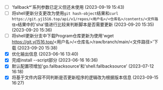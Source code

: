 - [ ] 'fallback*'系列参数已定义但还未使用 (2023-09-19 15:43)
- [ ] 将shell更新分支更改为使用`git hash-object`结果和`curl https://git.yj1516.top/api/v1/repos/<用户名>/<仓库名>/contents/<文件路径>`结果中的'sha'值进行比较来判断脚本是否需要更新 (2023-09-20 15:35) (2023-09-20 15:36)
- [ ] 将shell更新分支中下载Program仓库更新为使用'wget https://git.yj1516.top/<用户名>/<仓库名>/raw/branch/main/<文件路径>'下载 (2023-09-20 15:38)
- [X] 优化输出信息 (2023-06-16 13:40)
- [X] 完成install --script部分 (2023-06-16 16:36)
- [X] 默认配置项增加'go.fallbacksource'和'shell.fallbacksource' (2023-07-12 16:18)
- [X] 将基于文件内容不同判断是否更新程序的逻辑改为根据版本信息 (2023-09-15 16:27)
